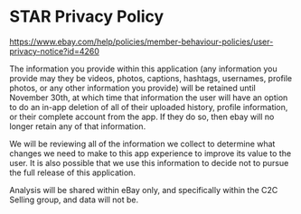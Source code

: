 # STAR Privacy Policy

https://www.ebay.com/help/policies/member-behaviour-policies/user-privacy-notice?id=4260

The information you provide within this application (any information you provide may they be videos, photos, captions, hashtags, usernames, profile photos, or any other information you provide) will be retained until November 30th, at which time that information the user will have an option to do an in-app deletion of all of their uploaded history, profile information, or their complete account from the app. If they do so, then ebay will no longer retain any of that information.
 
We will be reviewing all of the information we collect to determine what changes we need to make to this app experience to improve its value to the user. It is also possible that we use this information to decide not to pursue the full release of this application.

Analysis will be shared within eBay only, and specifically within the C2C Selling group, and data will not be.

